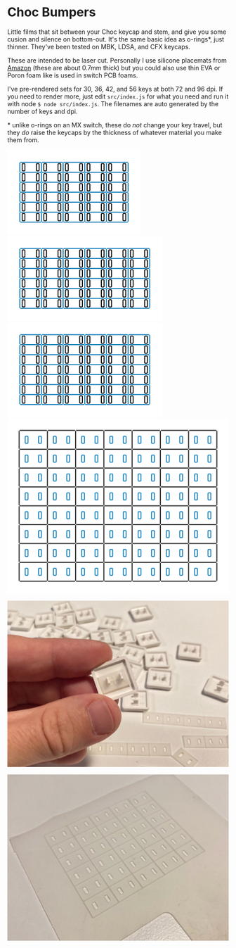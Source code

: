# Choc Bumpers

Little films that sit between your Choc keycap and stem, and give you some cusion and silence on bottom-out. It's the same basic idea as o-rings*, just thinner. They've been tested on MBK, LDSA, and CFX keycaps.

These are intended to be laser cut. Personally I use silicone placemats from [Amazon](https://www.amazon.com/dp/B088LKLSTG) (these are about 0.7mm thick) but you could also use thin EVA or Poron foam like is used in switch PCB foams.

I've pre-rendered sets for 30, 36, 42, and 56 keys at both 72 and 96 dpi. If you need to render more, just edit `src/index.js` for what you need and run it with node `$ node src/index.js`. The filenames are auto generated by the number of keys and dpi.

\* unlike o-rings on an MX switch, these do _not_ change your key travel, but they _do_ raise the keycaps by the thickness of whatever material you make them from.

![30 key choc bumper graphics](./choc_bumper_30_keys@72dpi.svg)
![36 key choc bumper graphics](./choc_bumper_36_keys@72dpi.svg)
![42 key choc bumper graphics](./choc_bumper_42_keys@72dpi.svg)
![56 key choc bumper graphics](./choc_bumper_56_keys@72dpi.svg)

![Bumper in hand](./images/IMG_4521.jpeg)

![Bumper laser cut](./images/IMG_4518.jpeg)

